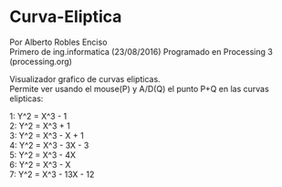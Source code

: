 # Curva-Eliptica
  Por Alberto Robles Enciso  
  Primero de ing.informatica (23/08/2016) 
  Programado en Processing 3 (processing.org)
  
  Visualizador grafico de curvas elipticas.  
  Permite ver usando el mouse(P) y A/D(Q)
  el punto P+Q en las curvas elipticas:
  
  1: Y^2 = X^3 - 1  
  2: Y^2 = X^3 + 1  
  3: Y^2 = X^3 - X + 1  
  4: Y^2 = X^3 - 3X - 3  
  5: Y^2 = X^3 - 4X  
  6: Y^2 = X^3 - X  
  7: Y^2 = X^3 - 13X - 12
  
